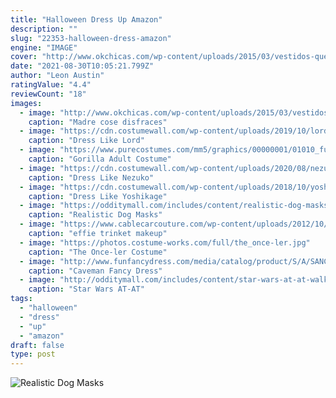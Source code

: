 ```yaml
---
title: "Halloween Dress Up Amazon"
description: ""
slug: "22353-halloween-dress-amazon"
engine: "IMAGE"
cover: "http://www.okchicas.com/wp-content/uploads/2015/03/vestidos-que-una-mama-confecciona-para-su-hija-4.jpg"
date: "2021-08-30T10:05:21.799Z"
author: "Leon Austin"
ratingValue: "4.4"
reviewCount: "18"
images:
  - image: "http://www.okchicas.com/wp-content/uploads/2015/03/vestidos-que-una-mama-confecciona-para-su-hija-4.jpg"
    caption: "Madre cose disfraces"
  - image: "https://cdn.costumewall.com/wp-content/uploads/2019/10/lord-farquaad-costume-share.jpg"
    caption: "Dress Like Lord"
  - image: "https://www.purecostumes.com/mm5/graphics/00000001/01010_full_1.jpg"
    caption: "Gorilla Adult Costume"
  - image: "https://cdn.costumewall.com/wp-content/uploads/2020/08/nezuko-kamado-costume-share.jpg"
    caption: "Dress Like Nezuko"
  - image: "https://cdn.costumewall.com/wp-content/uploads/2018/10/yoshikage-kira-costume-share.jpg"
    caption: "Dress Like Yoshikage"
  - image: "https://odditymall.com/includes/content/realistic-dog-masks-0.jpg"
    caption: "Realistic Dog Masks"
  - image: "https://www.cablecarcouture.com/wp-content/uploads/2012/10/effie-trinket-costume-inspiration-full-body.jpg"
    caption: "effie trinket makeup"
  - image: "https://photos.costume-works.com/full/the_once-ler.jpg"
    caption: "The Once-ler Costume"
  - image: "http://www.funfancydress.com/media/catalog/product/S/A/SANC_7351.jpg"
    caption: "Caveman Fancy Dress"
  - image: "http://odditymall.com/includes/content/star-wars-at-at-walker-dog-costume-0.jpg"
    caption: "Star Wars AT-AT"
tags:
  - "halloween"
  - "dress"
  - "up"
  - "amazon"
draft: false
type: post
---
```



![Realistic Dog Masks](https://odditymall.com/includes/content/realistic-dog-masks-0.jpg "Realistic Dog Masks")


<!--inArticleAds-->

<!--galleryOne-->


<!--inArticleAds-->

<!--galleryTwo-->


<!--galleryThree-->

